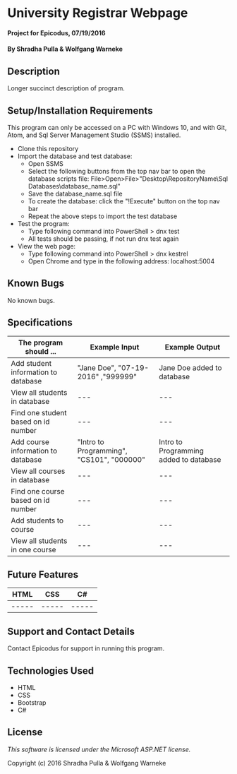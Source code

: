 # University Registrar Webpage

#### Project for Epicodus, 07/19/2016

#### By Shradha Pulla & Wolfgang Warneke

## Description

Longer succinct description of program.

## Setup/Installation Requirements

This program can only be accessed on a PC with Windows 10, and with Git, Atom, and Sql Server Management Studio (SSMS) installed.

* Clone this repository
* Import the database and test database:
  * Open SSMS
  * Select the following buttons from the top nav bar to open the database scripts file: File>Open>File>"Desktop\RepositoryName\Sql Databases\database_name.sql"
  * Save the database_name.sql file
  * To create the database: click the "!Execute" button on the top nav bar
  * Repeat the above steps to import the test database
* Test the program:
  * Type following command into PowerShell > dnx test
  * All tests should be passing, if not run dnx test again
* View the web page:
  * Type following command into PowerShell > dnx kestrel
  * Open Chrome and type in the following address: localhost:5004

## Known Bugs

No known bugs.

## Specifications

The program should ... | Example Input | Example Output
----- | ----- | -----
Add student information to database | "Jane Doe", "07-19-2016" ,"999999" | Jane Doe added to database
View all students in database | --- | ---
Find one student based on id number | --- | ---
Add course information to database | "Intro to Programming", "CS101", "000000" | Intro to Programming added to database
View all courses in database | --- | ---
Find one course based on id number | --- | ---
Add students to course | --- | ---
View all students in one course | --- | ---

## Future Features

HTML | CSS | C#
----- | ----- | -----
----- | ----- | -----

## Support and Contact Details

Contact Epicodus for support in running this program.

## Technologies Used

* HTML
* CSS
* Bootstrap
* C#

## License

*This software is licensed under the Microsoft ASP.NET license.*

Copyright (c) 2016 Shradha Pulla & Wolfgang Warneke
